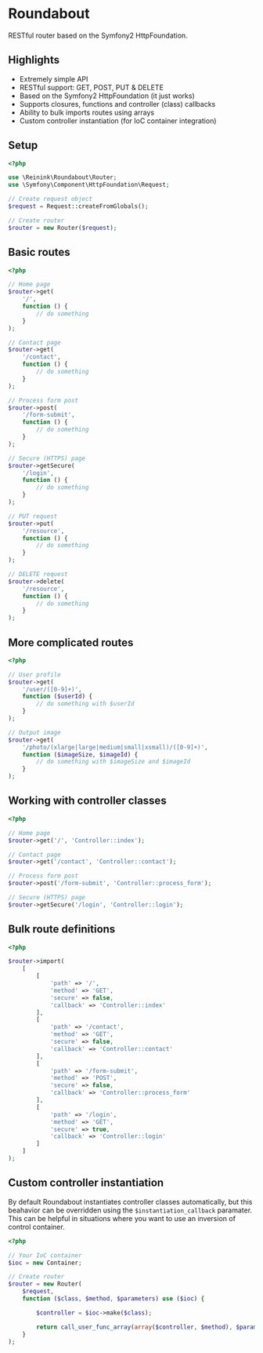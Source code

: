 Roundabout
==========

RESTful router based on the Symfony2 HttpFoundation.

## Highlights

- Extremely simple API
- RESTful support: GET, POST, PUT & DELETE
- Based on the Symfony2 HttpFoundation (it just works)
- Supports closures, functions and controller (class) callbacks
- Ability to bulk imports routes using arrays
- Custom controller instantiation (for IoC container integration)

## Setup

```php
<?php

use \Reinink\Roundabout\Router;
use \Symfony\Component\HttpFoundation\Request;

// Create request object
$request = Request::createFromGlobals();

// Create router
$router = new Router($request);

```

## Basic routes

```php
<?php

// Home page
$router->get(
    '/',
    function () {
        // do something
    }
);

// Contact page
$router->get(
    '/contact',
    function () {
        // do something
    }
);

// Process form post
$router->post(
    '/form-submit',
    function () {
        // do something
    }
);

// Secure (HTTPS) page
$router->getSecure(
    '/login',
    function () {
        // do something
    }
);

// PUT request
$router->put(
    '/resource',
    function () {
        // do something
    }
);

// DELETE request
$router->delete(
    '/resource',
    function () {
        // do something
    }
);
```

## More complicated routes

```php
<?php

// User profile
$router->get(
    '/user/([0-9]+)',
    function ($userId) {
        // do something with $userId
    }
);

// Output image
$router->get(
    '/photo/(xlarge|large|medium|small|xsmall)/([0-9]+)',
    function ($imageSize, $imageId) {
        // do something with $imageSize and $imageId
    }
);
```

## Working with controller classes

```php
<?php

// Home page
$router->get('/', 'Controller::index');

// Contact page
$router->get('/contact', 'Controller::contact');

// Process form post
$router->post('/form-submit', 'Controller::process_form');

// Secure (HTTPS) page
$router->getSecure('/login', 'Controller::login');
```

## Bulk route definitions

```php
<?php

$router->import(
    [
        [
            'path' => '/',
            'method' => 'GET',
            'secure' => false,
            'callback' => 'Controller::index'
        ],
        [
            'path' => '/contact',
            'method' => 'GET',
            'secure' => false,
            'callback' => 'Controller::contact'
        ],
        [
            'path' => '/form-submit',
            'method' => 'POST',
            'secure' => false,
            'callback' => 'Controller::process_form'
        ],
        [
            'path' => '/login',
            'method' => 'GET',
            'secure' => true,
            'callback' => 'Controller::login'
        ]
    ]
);
```

## Custom controller instantiation

By default Roundabout instantiates controller classes automatically, but this beahavior can be overridden using the `$instantiation_callback` paramater. This can be helpful in situations where you want to use an inversion of control container.

```php
<?php

// Your IoC container
$ioc = new Container;

// Create router
$router = new Router(
    $request,
    function ($class, $method, $parameters) use ($ioc) {

        $controller = $ioc->make($class);

        return call_user_func_array(array($controller, $method), $parameters);
    }
);
```